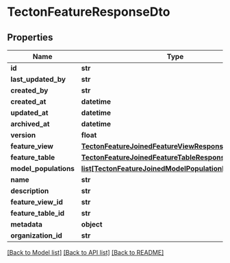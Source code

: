 # TectonFeatureResponseDto

## Properties
Name | Type | Description | Notes
------------ | ------------- | ------------- | -------------
**id** | **str** |  | [optional] 
**last_updated_by** | **str** |  | [optional] 
**created_by** | **str** |  | [optional] 
**created_at** | **datetime** |  | [optional] 
**updated_at** | **datetime** |  | [optional] 
**archived_at** | **datetime** |  | [optional] 
**version** | **float** |  | [optional] 
**feature_view** | [**TectonFeatureJoinedFeatureViewResponseDto**](TectonFeatureJoinedFeatureViewResponseDto.md) |  | [optional] 
**feature_table** | [**TectonFeatureJoinedFeatureTableResponseDto**](TectonFeatureJoinedFeatureTableResponseDto.md) |  | [optional] 
**model_populations** | [**list[TectonFeatureJoinedModelPopulationResponseDto]**](TectonFeatureJoinedModelPopulationResponseDto.md) |  | [optional] 
**name** | **str** |  | 
**description** | **str** |  | [optional] 
**feature_view_id** | **str** |  | [optional] 
**feature_table_id** | **str** |  | [optional] 
**metadata** | **object** |  | [optional] 
**organization_id** | **str** |  | 

[[Back to Model list]](../README.md#documentation-for-models) [[Back to API list]](../README.md#documentation-for-api-endpoints) [[Back to README]](../README.md)

